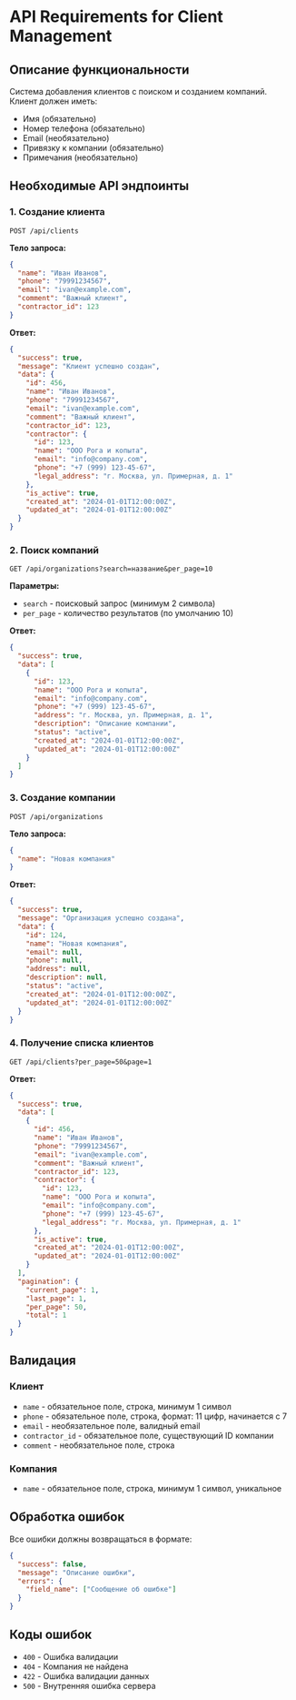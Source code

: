 # API Requirements for Client Management

## Описание функциональности

Система добавления клиентов с поиском и созданием компаний. Клиент должен иметь:
- Имя (обязательно)
- Номер телефона (обязательно) 
- Email (необязательно)
- Привязку к компании (обязательно)
- Примечания (необязательно)

## Необходимые API эндпоинты

### 1. Создание клиента
```
POST /api/clients
```

**Тело запроса:**
```json
{
  "name": "Иван Иванов",
  "phone": "79991234567",
  "email": "ivan@example.com",
  "comment": "Важный клиент",
  "contractor_id": 123
}
```

**Ответ:**
```json
{
  "success": true,
  "message": "Клиент успешно создан",
  "data": {
    "id": 456,
    "name": "Иван Иванов",
    "phone": "79991234567",
    "email": "ivan@example.com",
    "comment": "Важный клиент",
    "contractor_id": 123,
    "contractor": {
      "id": 123,
      "name": "ООО Рога и копыта",
      "email": "info@company.com",
      "phone": "+7 (999) 123-45-67",
      "legal_address": "г. Москва, ул. Примерная, д. 1"
    },
    "is_active": true,
    "created_at": "2024-01-01T12:00:00Z",
    "updated_at": "2024-01-01T12:00:00Z"
  }
}
```

### 2. Поиск компаний
```
GET /api/organizations?search=название&per_page=10
```

**Параметры:**
- `search` - поисковый запрос (минимум 2 символа)
- `per_page` - количество результатов (по умолчанию 10)

**Ответ:**
```json
{
  "success": true,
  "data": [
    {
      "id": 123,
      "name": "ООО Рога и копыта",
      "email": "info@company.com",
      "phone": "+7 (999) 123-45-67",
      "address": "г. Москва, ул. Примерная, д. 1",
      "description": "Описание компании",
      "status": "active",
      "created_at": "2024-01-01T12:00:00Z",
      "updated_at": "2024-01-01T12:00:00Z"
    }
  ]
}
```

### 3. Создание компании
```
POST /api/organizations
```

**Тело запроса:**
```json
{
  "name": "Новая компания"
}
```

**Ответ:**
```json
{
  "success": true,
  "message": "Организация успешно создана",
  "data": {
    "id": 124,
    "name": "Новая компания",
    "email": null,
    "phone": null,
    "address": null,
    "description": null,
    "status": "active",
    "created_at": "2024-01-01T12:00:00Z",
    "updated_at": "2024-01-01T12:00:00Z"
  }
}
```

### 4. Получение списка клиентов
```
GET /api/clients?per_page=50&page=1
```

**Ответ:**
```json
{
  "success": true,
  "data": [
    {
      "id": 456,
      "name": "Иван Иванов",
      "phone": "79991234567",
      "email": "ivan@example.com",
      "comment": "Важный клиент",
      "contractor_id": 123,
      "contractor": {
        "id": 123,
        "name": "ООО Рога и копыта",
        "email": "info@company.com",
        "phone": "+7 (999) 123-45-67",
        "legal_address": "г. Москва, ул. Примерная, д. 1"
      },
      "is_active": true,
      "created_at": "2024-01-01T12:00:00Z",
      "updated_at": "2024-01-01T12:00:00Z"
    }
  ],
  "pagination": {
    "current_page": 1,
    "last_page": 1,
    "per_page": 50,
    "total": 1
  }
}
```

## Валидация

### Клиент
- `name` - обязательное поле, строка, минимум 1 символ
- `phone` - обязательное поле, строка, формат: 11 цифр, начинается с 7
- `email` - необязательное поле, валидный email
- `contractor_id` - обязательное поле, существующий ID компании
- `comment` - необязательное поле, строка

### Компания
- `name` - обязательное поле, строка, минимум 1 символ, уникальное

## Обработка ошибок

Все ошибки должны возвращаться в формате:
```json
{
  "success": false,
  "message": "Описание ошибки",
  "errors": {
    "field_name": ["Сообщение об ошибке"]
  }
}
```

## Коды ошибок

- `400` - Ошибка валидации
- `404` - Компания не найдена
- `422` - Ошибка валидации данных
- `500` - Внутренняя ошибка сервера
